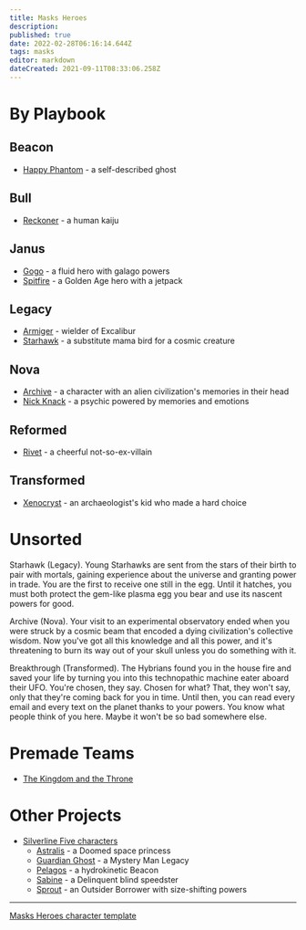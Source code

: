 ```yaml
---
title: Masks Heroes
description: 
published: true
date: 2022-02-28T06:16:14.644Z
tags: masks
editor: markdown
dateCreated: 2021-09-11T08:33:06.258Z
---
```


# By Playbook

## Beacon

* [Happy Phantom](happy-phantom) - a self-described ghost

## Bull

* [Reckoner](reckoner) - a human kaiju

## Janus

* [Gogo](gogo) - a fluid hero with galago powers
* [Spitfire](spitfire) - a Golden Age hero with a jetpack

## Legacy

* [Armiger](armiger) - wielder of Excalibur
* [Starhawk](starhawk) - a substitute mama bird for a cosmic creature

## Nova

* [Archive](archive) - a character with an alien civilization's memories in their head
* [Nick Knack](nick-knack) - a psychic powered by memories and emotions

## Reformed

* [Rivet](rivet) - a cheerful not-so-ex-villain

## Transformed

* [Xenocryst](xenocryst) - an archaeologist's kid who made a hard choice

# Unsorted

Starhawk (Legacy). Young Starhawks are sent from the stars of their birth to pair with mortals, gaining experience about the universe and granting power in trade. You are the first to receive one still in the egg. Until it hatches, you must both protect the gem-like plasma egg you bear and use its nascent powers for good.

Archive (Nova). Your visit to an experimental observatory ended when you were struck by a cosmic beam that encoded a dying civilization's collective wisdom. Now you've got all this knowledge and all this power, and it's threatening to burn its way out of your skull unless you do something with it.

Breakthrough (Transformed). The Hybrians found you in the house fire and saved your life by turning you into this technopathic machine eater aboard their UFO. You're chosen, they say. Chosen for what? That, they won't say, only that they're coming back for you in time. Until then, you can read every email and every text on the planet thanks to your powers. You know what people think of you here. Maybe it won't be so bad somewhere else.

# Premade Teams

* [The Kingdom and the Throne](kingdom-throne)

# Other Projects

* [Silverline Five characters](/silverline-five/heroes)
  * [Astralis](/silverline-five/heroes/astralis) - a Doomed space princess
  * [Guardian Ghost](/silverline-five/heroes/guardian-ghost) - a Mystery Man Legacy
  * [Pelagos](/silverline-five/heroes/pelagos) - a hydrokinetic Beacon
  * [Sabine](/silverline-five/heroes/sabine) - a Delinquent blind speedster
  * [Sprout](/silverline-five/heroes/sprout) - an Outsider Borrower with size-shifting powers

----

[Masks Heroes character template](template)